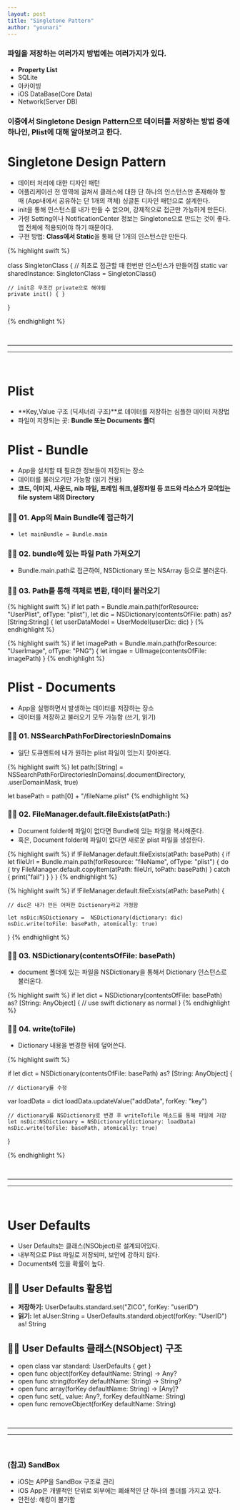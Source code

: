 ```yaml
---
layout: post
title: "Singletone Pattern"
author: "younari"
---
```


### 파일을 저장하는 여러가지 방법에는 여러가지가 있다.
- **Property List**
- SQLite
- 아카이빙
- iOS DataBase(Core Data)- Network(Server DB)

### 이중에서 Singletone Design Pattern으로 데이터를 저장하는 방법 중에 하나인, Plist에 대해 알아보려고 한다.

# Singletone Design Pattern
- 데이터 처리에 대한 디자인 패턴
- 어플리케이션 전 영역에 걸쳐서 클래스에 대한 단 하나의 인스턴스만 존재해야 할 때 (App내에서 공유하는 단 1개의 객체) 싱글톤 디자인 패턴으로 설계한다.
- init을 통해 인스턴스를 내가 만들 수 없으며, 강제적으로 접근만 가능하게 만든다.
- 가령 Setting이나 NotificationCenter 정보는 Singletone으로 만드는 것이 좋다. 앱 전체에 적용되어야 하기 때문이다.
- 구현 방법: **Class에서 Static**을 통해 단 1개의 인스턴스만 만든다. 

{% highlight swift %}

class SingletonClass {
	// 최초로 접근할 때 한번만 인스턴스가 만들어짐
	static var sharedInstance: SingletonClass = SingletonClass()
	
	// init은 무조건 private으로 해야됨
	private init() { }
}

{% endhighlight %}



<br><hr><hr><br>

# Plist
- **Key,Value 구조 (딕셔너리 구조)**로 데이터를 저장하는 심플한 데이터 저장법
- 파일이 저장되는 곳: **Bundle 또는 Documents 폴더**

# Plist - Bundle
- App을 설치할 때 필요한 정보들이 저장되는 장소 
- 데이터를 불러오기만 가능함 (읽기 전용)
- **코드, 이미지, 사운드, nib 파일, 프레임 워크,설정파일 등 코드와 리소스가 모여있는 file system 내의 Directory**

### 👌🏻 01. App의 Main Bundle에 접근하기 - `let mainBundle = Bundle.main`

### 👌🏻 02. bundle에 있는 파일 Path 가져오기
- Bundle.main.path로 접근하여, NSDictionary 또는 NSArray 등으로 불러온다.

### 👌🏻 03. Path를 통해 객체로 변환, 데이터 불러오기

{% highlight swift %}
if let path = Bundle.main.path(forResource: "UserPlist", ofType: "plist"),
let dic = NSDictionary(contentsOfFile: path) as? [String:String] {
    let userDataModel = UserModel(userDic: dic)
}
{% endhighlight %}

{% highlight swift %}
if let imagePath = Bundle.main.path(forResource: "UserImage", ofType: "PNG") {
	let imgae = UIImage(contentsOfFile: imagePath)
}
{% endhighlight %}


# Plist - Documents
- App을 실행하면서 발생하는 데이터를 저장하는 장소
- 데이터를 저장하고 불러오기 모두 가능함 (쓰기, 읽기)

### 👌🏻 01. NSSearchPathForDirectoriesInDomains
- 일단 도큐멘트에 내가 원하는 plist 파일이 있는지 찾아본다.

{% highlight swift %}
let path:[String] =NSSearchPathForDirectoriesInDomains(.documentDirectory, .userDomainMask, true)
let basePath = path[0] + "/fileName.plist"
{% endhighlight %}

### 👌🏻 02. FileManager.default.fileExists(atPath:)
- Document folder에 파일이 없다면 Bundle에 있는 파일을 복사해준다.
- 혹은, Document folder에 파일이 없다면 새로운 plist 파일을 생성한다.

{% highlight swift %}
if !FileManager.default.fileExists(atPath: basePath) {
	if let fileUrl = Bundle.main.path(forResource: "fileName", ofType: "plist") {    do {         try FileManager.default.copyItem(atPath: fileUrl, toPath: basePath)    } catch  {         print("fail")	} 
	}}
{% endhighlight %}

{% highlight swift %}
if !FileManager.default.fileExists(atPath: basePath) {
	
	// dic은 내가 만든 어떠한 Dictionary라고 가정함
	
	let nsDic:NSDictionary =  NSDictionary(dictionary: dic)	nsDic.write(toFile: basePath, atomically: true)
	}
{% endhighlight %}

### 👌🏻 03. NSDictionary(contentsOfFile: basePath)
- document 폴더에 있는 파일을 NSDictionary을 통해서 Dictionary 인스턴스로 불러온다.

{% highlight swift %}
if let dict = NSDictionary(contentsOfFile: basePath) as? [String: AnyObject]{   // use swift dictionary as normal}
{% endhighlight %}


### 👌🏻 04. write(toFile)
- Dictionary 내용을 변경한 뒤에 덮어쓴다.

{% highlight swift %}

if let dict = NSDictionary(contentsOfFile: basePath) as? [String: AnyObject]{

	// dictionary를 수정   var loadData = dict
   loadData.updateValue("addData", forKey: "key")
	
	// dictionary를 NSDictionary로 변경 후 writeTofile 메소드를 통해 파일에 저장	let nsDic:NSDictionary = NSDictionary(dictionary: loadData)	nsDic.write(toFile: basePath, atomically: true)}

{% endhighlight %}


<br><hr><hr><br>


# User Defaults
- User Defaults는 클래스(NSObject)로 설계되어있다.
- 내부적으로 Plist 파일로 저장되며, 보안에 강하지 않다.
- Documents에 있을 확률이 높다.

## 👌🏻 User Defaults 활용법
- **저장하기:** UserDefaults.standard.set("ZICO", forKey: "userID")
- **읽기:** let aUser:String = UserDefaults.standard.object(forKey: "UserID") as! String

## 👌🏻 User Defaults 클래스(NSObject) 구조
- open class var standard: UserDefaults { get }- open func object(forKey defaultName: String) -> Any? 
- open func string(forKey defaultName: String) -> String? 
- open func array(forKey defaultName: String) -> [Any]?- open func set(_ value: Any?, forKey defaultName: String)- open func removeObject(forKey defaultName: String)


<br><hr><hr><br>


### (참고) SandBox
- iOS는 APP을 SandBox 구조로 관리
- iOS App은 개별적인 단위로 외부에는 폐쇄적인 단 하나의 폴더를 가지고 있다.
- 안전성: 해킹이 불가함